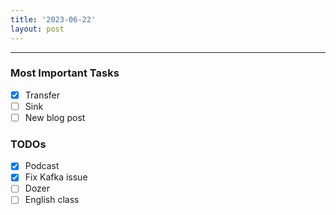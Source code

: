 ```yaml
---
title: '2023-06-22'
layout: post
---
```


---

### Most Important Tasks

- [x] Transfer
- [ ] Sink
- [ ] New blog post

### TODOs

- [x] Podcast
- [x] Fix Kafka issue
- [ ] Dozer
- [ ] English class
